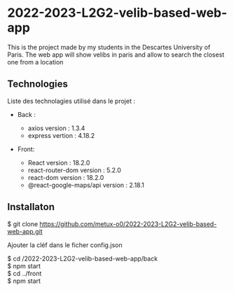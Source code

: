 # 2022-2023-L2G2-velib-based-web-app
This is the project made by my students in the Descartes University of Paris. The web app will show velibs in paris and allow to search the closest one from a location 

## Technologies

Liste des technolagies utilisé dans le projet :

- Back : 
    - axios version : 1.3.4
    - express vertion : 4.18.2


- Front:
    - React  version : 18.2.0
    - react-router-dom version : 5.2.0
    - react-dom version : 18.2.0
    - @react-google-maps/api version : 2.18.1

## Installaton

$ git clone https://github.com/metux-o0/2022-2023-L2G2-velib-based-web-app.git

Ajouter la cléf dans le ficher config.json

$ cd /2022-2023-L2G2-velib-based-web-app/back  
$ npm start  
$ cd ../front  
$ npm start